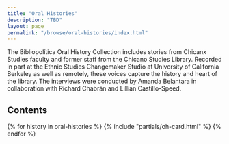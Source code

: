 ```yaml
---
title: "Oral Histories"
description: "TBD"
layout: page
permalink: "/browse/oral-histories/index.html"
---
```


The Bibliopolítica Oral History Collection includes stories from Chicanx Studies faculty and former staff from the Chicano Studies Library. Recorded in part at the Ethnic Studies Changemaker Studio at University of California Berkeley as well as remotely, these voices capture the history and heart of the library. The interviews were conducted by Amanda Belantara in collaboration with Richard Chabrán and Lillian Castillo-Speed. 

## Contents

<div class="grid lg:grid-cols-4 md:grid-cols-3 sm:grid-cols-2 grid-cols-1 gap-8 not-prose">
  {% for history in oral-histories %}
  {% include "partials/oh-card.html" %}
  {% endfor %}
</div>
